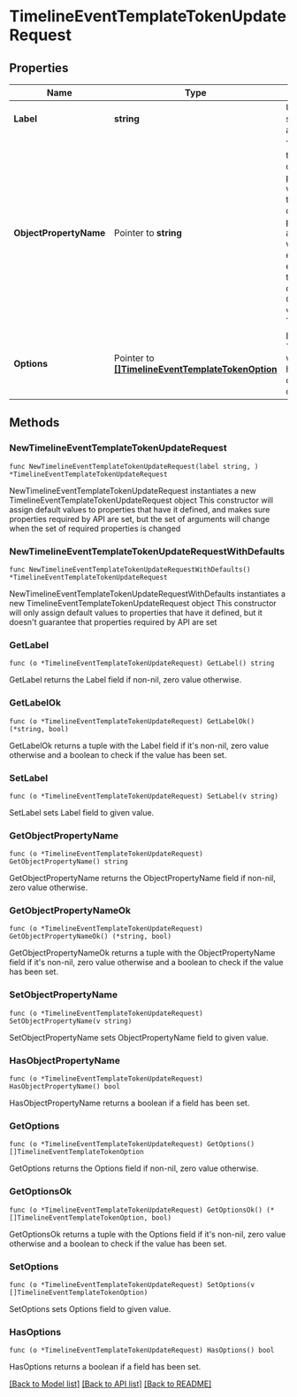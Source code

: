 # TimelineEventTemplateTokenUpdateRequest

## Properties

Name | Type | Description | Notes
------------ | ------------- | ------------- | -------------
**Label** | **string** | Used for list segmentation and reporting. | 
**ObjectPropertyName** | Pointer to **string** | The name of the CRM object property. This will populate the CRM object property associated with the event. With enough of these, you can fully build CRM objects via the Timeline API. | [optional] 
**Options** | Pointer to [**[]TimelineEventTemplateTokenOption**](TimelineEventTemplateTokenOption.md) | If type is &#x60;enumeration&#x60;, we should have a list of options to choose from. | [optional] 

## Methods

### NewTimelineEventTemplateTokenUpdateRequest

`func NewTimelineEventTemplateTokenUpdateRequest(label string, ) *TimelineEventTemplateTokenUpdateRequest`

NewTimelineEventTemplateTokenUpdateRequest instantiates a new TimelineEventTemplateTokenUpdateRequest object
This constructor will assign default values to properties that have it defined,
and makes sure properties required by API are set, but the set of arguments
will change when the set of required properties is changed

### NewTimelineEventTemplateTokenUpdateRequestWithDefaults

`func NewTimelineEventTemplateTokenUpdateRequestWithDefaults() *TimelineEventTemplateTokenUpdateRequest`

NewTimelineEventTemplateTokenUpdateRequestWithDefaults instantiates a new TimelineEventTemplateTokenUpdateRequest object
This constructor will only assign default values to properties that have it defined,
but it doesn't guarantee that properties required by API are set

### GetLabel

`func (o *TimelineEventTemplateTokenUpdateRequest) GetLabel() string`

GetLabel returns the Label field if non-nil, zero value otherwise.

### GetLabelOk

`func (o *TimelineEventTemplateTokenUpdateRequest) GetLabelOk() (*string, bool)`

GetLabelOk returns a tuple with the Label field if it's non-nil, zero value otherwise
and a boolean to check if the value has been set.

### SetLabel

`func (o *TimelineEventTemplateTokenUpdateRequest) SetLabel(v string)`

SetLabel sets Label field to given value.


### GetObjectPropertyName

`func (o *TimelineEventTemplateTokenUpdateRequest) GetObjectPropertyName() string`

GetObjectPropertyName returns the ObjectPropertyName field if non-nil, zero value otherwise.

### GetObjectPropertyNameOk

`func (o *TimelineEventTemplateTokenUpdateRequest) GetObjectPropertyNameOk() (*string, bool)`

GetObjectPropertyNameOk returns a tuple with the ObjectPropertyName field if it's non-nil, zero value otherwise
and a boolean to check if the value has been set.

### SetObjectPropertyName

`func (o *TimelineEventTemplateTokenUpdateRequest) SetObjectPropertyName(v string)`

SetObjectPropertyName sets ObjectPropertyName field to given value.

### HasObjectPropertyName

`func (o *TimelineEventTemplateTokenUpdateRequest) HasObjectPropertyName() bool`

HasObjectPropertyName returns a boolean if a field has been set.

### GetOptions

`func (o *TimelineEventTemplateTokenUpdateRequest) GetOptions() []TimelineEventTemplateTokenOption`

GetOptions returns the Options field if non-nil, zero value otherwise.

### GetOptionsOk

`func (o *TimelineEventTemplateTokenUpdateRequest) GetOptionsOk() (*[]TimelineEventTemplateTokenOption, bool)`

GetOptionsOk returns a tuple with the Options field if it's non-nil, zero value otherwise
and a boolean to check if the value has been set.

### SetOptions

`func (o *TimelineEventTemplateTokenUpdateRequest) SetOptions(v []TimelineEventTemplateTokenOption)`

SetOptions sets Options field to given value.

### HasOptions

`func (o *TimelineEventTemplateTokenUpdateRequest) HasOptions() bool`

HasOptions returns a boolean if a field has been set.


[[Back to Model list]](../README.md#documentation-for-models) [[Back to API list]](../README.md#documentation-for-api-endpoints) [[Back to README]](../README.md)



